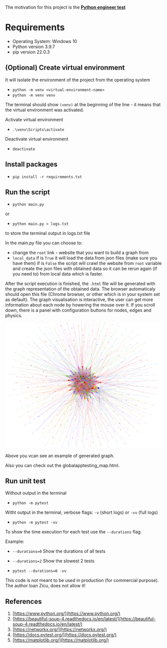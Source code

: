 The motivation for this project is the [**Python engineer test**](https://gitlab.com/GlobalAppTesting/public-recruitment-tests/gat-senior-python-engineer-dev-task)


# Requirements

- Operating System: Windows 10
- Python version 3.9.7
- pip version 22.0.3


## (Optional) Create virtual environment 
It will isolate the environment of the project from the operating system
- `python -m venv <virtual-environment-name>`
- `python -m venv venv`

The terminal should show `(venv)` at the beginning of the line - it means that the virtual environment was activated.

Activate virtual environment
- `.\venv\Scripts\activate`


Deactivate virtual environment
- `deactivate`

## Install packages
- `pip install -r requirements.txt`

## Run the script
- `python main.py`
    
or 
- `python main.py > logs.txt`

to store the terminal output in logs.txt file

In the main.py file you can choose to:
- change the `root` link - website that you want to build a graph from 
- `local_data` if is `True` it  will load the data from json files (make sure you have them)
               if is `False` the script will crawl the website from `root` variable and create the json files with obtained data so it can be rerun again (if you need to) from local data which is faster.

After the script execution is finished, the `.html` file will be generated with the graph representation of the obtained data. The browser automaticaly should open this file (Chrome browser, or other which is in your system set as default).
The graph visualisation is interactive, the user can get more information about each node by howering the mouse over it.
If you scroll down, there is a panel with configuration buttons for nodes, edges and physics.

![Example of generated graph](/graph_representation.png)

Above you vcan see an example of generated graph.

Also you can check out the globalapptesting_map.html.

## Run unit test
Without output in the terminal
- `python -m pytest`

Witht output in the terminal, verbose flags: `-v` (short logs)  or `-vv` (full logs)

- `python -m pytest -vv`

To show the time execution for each test use the `--durations` flag. 

Example:
- `--durations=0` Show the durations of all tests
- `--durations=2` Show the slowest 2 tests


- `pytest --durations=0 -vv`


This code is not meant to be used in production (for commercial purpose). The author Ioan Zicu, does not allow it!


## References

1. [https://www.python.org/](https://www.python.org/)
2. [https://beautiful-soup-4.readthedocs.io/en/latest/](https://beautiful-soup-4.readthedocs.io/en/latest/)
3. [https://networkx.org/](https://networkx.org/)
4. [https://docs.pytest.org/](https://docs.pytest.org/)
5. [https://matplotlib.org/](https://matplotlib.org/)